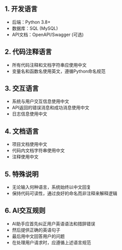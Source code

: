 ## 1. 开发语言
- 后端：Python 3.8+
- 数据库：SQL (MySQL)
- API文档：OpenAPI/Swagger (可选)
## 2. 代码注释语言
- 所有代码注释和文档字符串应使用中文
- 变量名和函数名使用英文，遵循Python命名规范
## 3. 交互语言
- 系统与用户交互信息使用中文
- API返回的错误消息和成功消息使用中文
- 日志信息使用中文
## 4. 文档语言
- 项目文档使用中文
- 代码内文档字符串使用中文
- 注释使用中文
## 5. 特殊说明
- 无论输入何种语言，系统始终以中文回复
- 保持代码可读性，通过良好的命名而非注释来解释逻辑
## 6. AI交互规则
- AI助手应首先纠正用户英语语法和措辞错误
- 然后提供正确的英语句子
- 最后用中文回答用户的问题
- 在处理用户请求时，应遵循上述语言规范